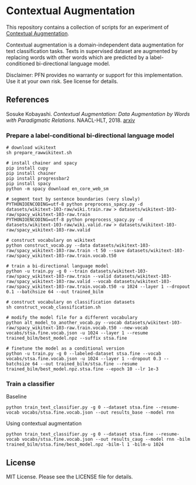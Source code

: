 # Contextual Augmentation

This repository contains a collection of scripts for an experiment of [Contextual Augmentation](https://arxiv.org/pdf/1805.06201.pdf).

Contextual augmentation is a domain-independent data augmentation for text classification tasks.
Texts in supervised dataset are augmented by replacing words with other words
which are predicted by a label-conditioned bi-directional language model.

Disclaimer: PFN provides no warranty or support for this implementation. Use it at your own risk. See license for details.


## References

Sosuke Kobayashi. *Contextual Augmentation: Data Augmentation by Words with Paradigmatic Relations*. NAACL-HLT, 2018. [arxiv](https://arxiv.org/pdf/1805.06201.pdf)


### Prepare a label-conditional bi-directional language model

```
# download wikitext
sh prepare_rawwikitext.sh

# install chainer and spacy
pip install cupy
pip install chainer
pip install progressbar2
pip install spacy
python -m spacy download en_core_web_sm

# segment text by sentence boundaries (very slowly)
PYTHONIOENCODING=utf-8 python preprocess_spacy.py -d datasets/wikitext-103-raw/wiki.train.raw > datasets/wikitext-103-raw/spacy_wikitext-103-raw.train
PYTHONIOENCODING=utf-8 python preprocess_spacy.py -d datasets/wikitext-103-raw/wiki.valid.raw > datasets/wikitext-103-raw/spacy_wikitext-103-raw.valid

# construct vocabulary on wikitext
python construct_vocab.py --data datasets/wikitext-103-raw/spacy_wikitext-103-raw.train -t 50 --save datasets/wikitext-103-raw/spacy_wikitext-103-raw.train.vocab.t50

# train a bi-directional language model
python -u train.py -g 0 --train datasets/wikitext-103-raw/spacy_wikitext-103-raw.train --valid datasets/wikitext-103-raw/spacy_wikitext-103-raw.valid --vocab datasets/wikitext-103-raw/spacy_wikitext-103-raw.train.vocab.t50 -u 1024 --layer 1 --dropout 0.1 --batchsize 64 --out trained_bilm

# construct vocabulary on classification datasets
sh construct_vocab_classification.sh

# modify the model file for a different vocabulary
python alt_model_to_another_vocab.py --vocab datasets/wikitext-103-raw/spacy_wikitext-103-raw.train.vocab.t50 --new-vocab vocabs/stsa.fine.vocab.json -u 1024 --layer 1 --resume trained_bilm/best_model.npz --suffix stsa.fine

# finetune the model as a conditional version
python -u train.py -g 0 --labeled-dataset stsa.fine --vocab vocabs/stsa.fine.vocab.json -u 1024 --layer 1 --dropout 0.3 --batchsize 64 --out trained_bilm/stsa.fine --resume trained_bilm/best_model.npz.stsa.fine --epoch 10 --lr 1e-3
```


### Train a classifier

Baseline
```
python train_text_classifier.py -g 0 --dataset stsa.fine --resume-vocab vocabs/stsa.fine.vocab.json --out results_base --model rnn
```

Using contextual augmentation
```
python train_text_classifier.py -g 0 --dataset stsa.fine --resume-vocab vocabs/stsa.fine.vocab.json --out results_caug --model rnn -bilm trained_bilm/stsa.fine/best_model.npz -bilm-l 1 -bilm-u 1024
```

## License

MIT License. Please see the LICENSE file for details.
